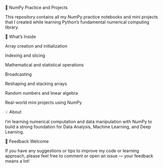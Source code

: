 🧮 NumPy Practice and Projects

This repository contains all my NumPy practice notebooks and mini projects that I created while learning Python’s fundamental numerical computing library.

📘 What’s Inside

Array creation and initialization

Indexing and slicing

Mathematical and statistical operations

Broadcasting

Reshaping and stacking arrays

Random numbers and linear algebra

Real-world mini projects using NumPy

💡 About

I’m learning numerical computation and data manipulation with NumPy to build a strong foundation for Data Analysis, Machine Learning, and Deep Learning.

🙌 Feedback Welcome

If you have any suggestions or tips to improve my code or learning approach,
please feel free to comment or open an issue — your feedback means a lot!
